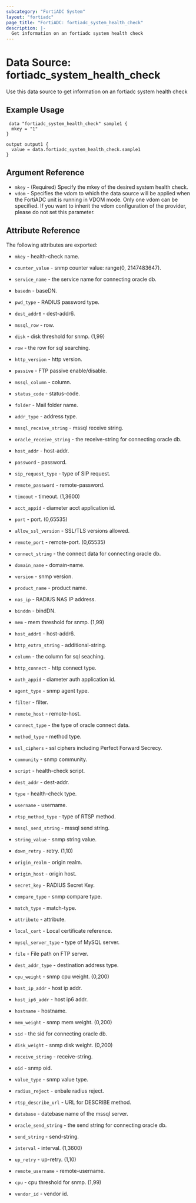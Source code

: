 ```yaml
---
subcategory: "FortiADC System"
layout: "fortiadc"
page_title: "FortiADC: fortiadc_system_health_check"
description: |-
  Get information on an fortiadc system health check
---
```


# Data Source: fortiadc_system_health_check
Use this data source to get information on an fortiadc system health check

## Example Usage

```hcl
 data "fortiadc_system_health_check" sample1 {
  mkey = "1"
}

output output1 {
  value = data.fortiadc_system_health_check.sample1
}
```

## Argument Reference
* `mkey` - (Required) Specify the mkey of the desired  system health check.
* `vdom` - Specifies the vdom to which the data source will be applied when the FortiADC unit is running in VDOM mode. Only one vdom can be specified. If you want to inherit the vdom configuration of the provider, please do not set this parameter.


## Attribute Reference

The following attributes are exported:

* `mkey` - health-check name.
* `counter_value` - snmp counter value: range(0, 2147483647). 
* `service_name` - the service name for connecting oracle db. 
* `basedn` - baseDN. 
* `pwd_type` - RADIUS password type. 
* `dest_addr6` - dest-addr6. 
* `mssql_row` - row. 
* `disk` - disk threshold for snmp. (1,99)
* `row` - the row for sql searching. 
* `http_version` - http version. 
* `passive` - FTP passive enable/disable. 
* `mssql_column` - column. 
* `status_code` - status-code. 
* `folder` - Mail folder name. 
* `addr_type` - address type. 
* `mssql_receive_string` - mssql receive string. 
* `oracle_receive_string` - the receive-string for connecting oracle db. 
* `host_addr` - host-addr. 
* `password` - password. 
* `sip_request_type` - type of SIP request. 
* `remote_password` - remote-password. 
* `timeout` - timeout. (1,3600)
* `acct_appid` - diameter acct application id. 

* `port` - port. (0,65535)
* `allow_ssl_version` - SSL/TLS versions allowed. 
* `remote_port` - remote-port. (0,65535)
* `connect_string` - the connect data for connecting oracle db. 
* `domain_name` - domain-name. 
* `version` - snmp version. 
* `product_name` - product name. 
* `nas_ip` - RADIUS NAS IP address. 
* `binddn` - bindDN. 
* `mem` - mem threshold for snmp. (1,99)
* `host_addr6` - host-addr6. 
* `http_extra_string` - additional-string. 
* `column` - the column for sql seaching. 
* `http_connect` - http connect type. 
* `auth_appid` - diameter auth application id. 
* `agent_type` - snmp agent type. 
* `filter` - filter. 
* `remote_host` - remote-host. 
* `connect_type` - the type of oracle connect data. 
* `method_type` - method type. 
* `ssl_ciphers` - ssl ciphers including Perfect Forward Secrecy. 
* `community` - snmp community. 
* `script` - health-check script. 
* `dest_addr` - dest-addr. 
* `type` - health-check type. 
* `username` - username. 
* `rtsp_method_type` - type of RTSP method. 
* `mssql_send_string` - mssql send string. 
* `string_value` - snmp string value. 
* `down_retry` - retry. (1,10)
* `origin_realm` - origin realm. 
* `origin_host` - origin host. 
* `secret_key` - RADIUS Secret Key. 
* `compare_type` - snmp compare type. 
* `match_type` - match-type. 
* `attribute` - attribute. 
* `local_cert` - Local certificate reference. 
* `mysql_server_type` - type of MySQL server. 
* `file` - File path on FTP server. 
* `dest_addr_type` - destination address type. 
* `cpu_weight` - snmp cpu weight. (0,200)
* `host_ip_addr` - host ip addr. 
* `host_ip6_addr` - host ip6 addr. 
* `hostname` - hostname. 
* `mem_weight` - snmp mem weight. (0,200)
* `sid` - the sid for connecting oracle db. 

* `disk_weight` - snmp disk weight. (0,200)
* `receive_string` - receive-string. 
* `oid` - snmp oid. 
* `value_type` - snmp value type. 
* `radius_reject` - enbale radius reject. 
* `rtsp_describe_url` - URL for DESCRIBE method. 
* `database` - datebase name of the mssql server. 
* `oracle_send_string` - the send string for connecting oracle db. 
* `send_string` - send-string. 
* `interval` - interval. (1,3600)
* `up_retry` - up-retry. (1,10)
* `remote_username` - remote-username. 
* `cpu` - cpu threshold for snmp. (1,99)
* `vendor_id` - vendor id. 

